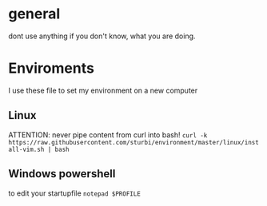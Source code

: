 # general
dont use anything if you don't know, what you are doing.
# Enviroments
I use these file to set my environment on a new computer
## Linux
ATTENTION: never pipe content from curl into bash!
`curl -k https://raw.githubusercontent.com/sturbi/environment/master/linux/install-vim.sh | bash`
## Windows powershell
to edit your startupfile 
`notepad $PROFILE`
